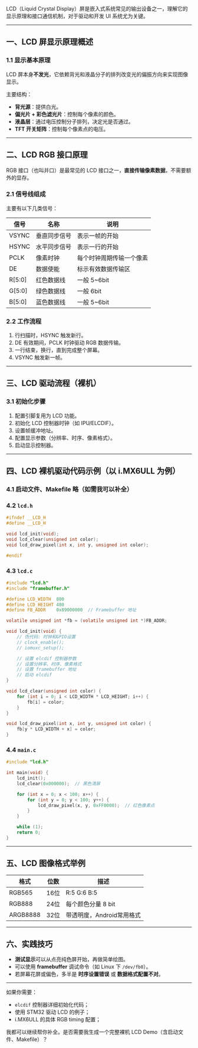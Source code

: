 LCD（Liquid Crystal Display）屏是嵌入式系统常见的输出设备之一，理解它的显示原理和接口通信机制，对于驱动和开发 UI 系统尤为关键。

---

## 一、LCD 屏显示原理概述

### 1.1 显示基本原理

LCD 屏本身**不发光**，它依赖背光和液晶分子的排列改变光的偏振方向来实现图像显示。

主要结构：

* **背光源**：提供白光。
* **偏光片 + 彩色滤光片**：控制每个像素的颜色。
* **液晶层**：通过电压控制分子排列，决定光是否通过。
* **TFT 开关矩阵**：控制每个像素点的电压。

---

## 二、LCD RGB 接口原理

RGB 接口（也叫并口）是最常见的 LCD 接口之一，**直接传输像素数据**，不需要额外的显存。

### 2.1 信号线组成

主要有以下几类信号：

| 信号      | 名称     | 说明           |
| ------- | ------ | ------------ |
| VSYNC   | 垂直同步信号 | 表示一帧的开始      |
| HSYNC   | 水平同步信号 | 表示一行的开始      |
| PCLK    | 像素时钟   | 每个时钟周期传输一个像素 |
| DE      | 数据使能   | 标示有效数据传输区    |
| R\[5:0] | 红色数据线  | 一般 5\~6bit   |
| G\[5:0] | 绿色数据线  | 一般 6bit      |
| B\[5:0] | 蓝色数据线  | 一般 5\~6bit   |

### 2.2 工作流程

1. 行扫描时，HSYNC 触发新行。
2. DE 有效期间，PCLK 时钟驱动 RGB 数据传输。
3. 一行结束，换行，直到完成整个屏幕。
4. VSYNC 触发新一帧。

---

## 三、LCD 驱动流程（裸机）

### 3.1 初始化步骤

1. 配置引脚复用为 LCD 功能。
2. 初始化 LCD 控制器时钟（如 IPU/ELCDIF）。
3. 设置帧缓冲地址。
4. 配置显示参数（分辨率、时序、像素格式）。
5. 启动显示控制器。

---

## 四、LCD 裸机驱动代码示例（以 i.MX6ULL 为例）

### 4.1 启动文件、Makefile 略（如需我可以补全）

### 4.2 `lcd.h`

```c
#ifndef __LCD_H
#define __LCD_H

void lcd_init(void);
void lcd_clear(unsigned int color);
void lcd_draw_pixel(int x, int y, unsigned int color);

#endif
```

### 4.3 `lcd.c`

```c
#include "lcd.h"
#include "framebuffer.h"

#define LCD_WIDTH  800
#define LCD_HEIGHT 480
#define FB_ADDR    0x89000000  // Framebuffer 地址

volatile unsigned int *fb = (volatile unsigned int *)FB_ADDR;

void lcd_init(void) {
    // 伪代码: 时钟和GPIO设置
    // clock_enable();
    // iomuxc_setup();

    // 设置 elcdif 控制器参数
    // 设置分辨率、时序、像素格式
    // 设置 framebuffer 地址
    // 启动 elcdif
}

void lcd_clear(unsigned int color) {
    for (int i = 0; i < LCD_WIDTH * LCD_HEIGHT; i++) {
        fb[i] = color;
    }
}

void lcd_draw_pixel(int x, int y, unsigned int color) {
    fb[y * LCD_WIDTH + x] = color;
}
```

### 4.4 `main.c`

```c
#include "lcd.h"

int main(void) {
    lcd_init();
    lcd_clear(0x000000);  // 黑色清屏

    for (int x = 0; x < 100; x++) {
        for (int y = 0; y < 100; y++) {
            lcd_draw_pixel(x, y, 0xFF0000);  // 红色像素点
        }
    }

    while (1);
    return 0;
}
```

---

## 五、LCD 图像格式举例

| 格式       | 位数  | 描述               |
| -------- | --- | ---------------- |
| RGB565   | 16位 | R:5 G:6 B:5      |
| RGB888   | 24位 | 每个颜色分量 8 bit     |
| ARGB8888 | 32位 | 带透明度，Android常用格式 |

---

## 六、实践技巧

* **测试显示**可以从点亮纯色屏开始，再做简单绘图。
* 可以使用 **framebuffer** 调试命令（如 Linux 下 `/dev/fb0`）。
* 若屏幕花屏或偏色，多半是 **时序设置错误** 或 **数据格式配置不对**。

---

如果你需要：

* `elcdif` 控制器详细初始化代码；
* 使用 STM32 驱动 LCD 的例子；
* i.MX6ULL 的具体 RGB timing 配置；

我都可以继续帮你补全。是否需要我生成一个完整裸机 LCD Demo（含启动文件、Makefile）？
